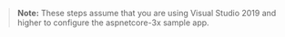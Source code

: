 > **Note:** These steps assume that you are using Visual Studio 2019 and higher to configure the aspnetcore-3x sample app.
